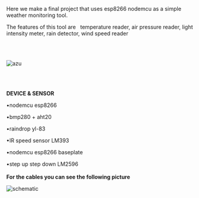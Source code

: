 Here we make a final project that uses esp8266 nodemcu as a simple weather monitoring tool.

The features of this tool are &nbsp;
temperature reader, air pressure reader, light intensity meter, rain detector, wind speed reader

 
<br>
<br>
 
![azu](https://github.com/user-attachments/assets/9e714c6e-96bd-457e-a5d2-a53016c4b864)

<br>
<br>
 
 

**DEVICE & SENSOR**

 •nodemcu esp8266
 
 •bmp280 + aht20
 
 •raindrop yl-83
 
 •IR speed sensor LM393
 
 •nodemcu esp8266 baseplate
 
 •step up step down LM2596
<br>
<br>
 **For the cables you can see the following picture**

![schematic](https://github.com/user-attachments/assets/637be179-84f9-41e6-b72b-caf6161eeb59)
